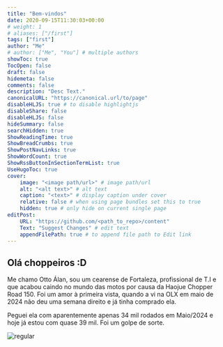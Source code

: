 ```yaml
---
title: "Bem-vindos"
date: 2020-09-15T11:30:03+00:00
# weight: 1
# aliases: ["/first"]
tags: ["first"]
author: "Me"
# author: ["Me", "You"] # multiple authors
showToc: true
TocOpen: false
draft: false
hidemeta: false
comments: false
description: "Desc Text."
canonicalURL: "https://canonical.url/to/page"
disableHLJS: true # to disable highlightjs
disableShare: false
disableHLJS: false
hideSummary: false
searchHidden: true
ShowReadingTime: true
ShowBreadCrumbs: true
ShowPostNavLinks: true
ShowWordCount: true
ShowRssButtonInSectionTermList: true
UseHugoToc: true
cover:
    image: "<image path/url>" # image path/url
    alt: "<alt text>" # alt text
    caption: "<text>" # display caption under cover
    relative: false # when using page bundles set this to true
    hidden: true # only hide on current single page
editPost:
    URL: "https://github.com/<path_to_repo>/content"
    Text: "Suggest Changes" # edit text
    appendFilePath: true # to append file path to Edit link
---
```



## Olá choppeiros :D

Me chamo Otto Álan, sou um cearense de Fortaleza, profissional de T.I e que acabou caindo no mundo das motos por causa da Haojue Chopper Road 150. Foi um amor à primeira vista, quando a vi na OLX em maio de 2024 não deu uma semana direito e já tinha comprado ela. 

Peguei ela com aparentemente apenas 34 mil rodados em Maio/2024 e hoje já estou com quase 39 mil. Foi um golpe de sorte.  


![regular](images/regular.jpg)

<!-- ## Second -->

<!-- ### Third -->